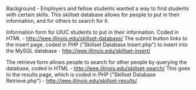 Background - Employers and fellow students wanted a way to find students with certain skills. This skillset database allows for people to put in their information, and for others to search for it.

Information form for UIUC students to put in their information. Coded in HTML - http://ieee.illinois.edu/skillset-database/
The submit button links to the insert page, coded in PHP ("Skillset Database Insert.php") to insert into the MySQL database - http://ieee.illinois.edu/skillset-insert/

The retrieve form allows people to search for other people by querying the database, coded in HTML - http://ieee.illinois.edu/skillset-search/
This goes to the results page, which is coded in PHP ("Skillset Database Retrieve.php") - http://ieee.illinois.edu/skillset-results/